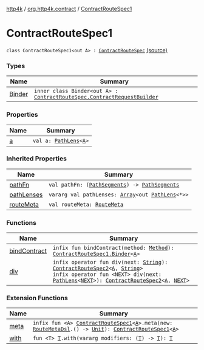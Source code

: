 [http4k](../../index.md) / [org.http4k.contract](../index.md) / [ContractRouteSpec1](./index.md)

# ContractRouteSpec1

`class ContractRouteSpec1<out A> : `[`ContractRouteSpec`](../-contract-route-spec/index.md) [(source)](https://github.com/http4k/http4k/blob/master/http4k-contract/src/main/kotlin/org/http4k/contract/routeSpec.kt#L38)

### Types

| Name | Summary |
|---|---|
| [Binder](-binder/index.md) | `inner class Binder<out A> : `[`ContractRouteSpec.ContractRequestBuilder`](../-contract-route-spec/-contract-request-builder/index.md) |

### Properties

| Name | Summary |
|---|---|
| [a](a.md) | `val a: `[`PathLens`](../../org.http4k.lens/-path-lens/index.md)`<`[`A`](-binder/index.md#A)`>` |

### Inherited Properties

| Name | Summary |
|---|---|
| [pathFn](../-contract-route-spec/path-fn.md) | `val pathFn: (`[`PathSegments`](../-path-segments/index.md)`) -> `[`PathSegments`](../-path-segments/index.md) |
| [pathLenses](../-contract-route-spec/path-lenses.md) | `vararg val pathLenses: `[`Array`](https://kotlinlang.org/api/latest/jvm/stdlib/kotlin/-array/index.html)`<out `[`PathLens`](../../org.http4k.lens/-path-lens/index.md)`<*>>` |
| [routeMeta](../-contract-route-spec/route-meta.md) | `val routeMeta: `[`RouteMeta`](../-route-meta/index.md) |

### Functions

| Name | Summary |
|---|---|
| [bindContract](bind-contract.md) | `infix fun bindContract(method: `[`Method`](../../org.http4k.core/-method/index.md)`): `[`ContractRouteSpec1.Binder`](-binder/index.md)`<`[`A`](-binder/index.md#A)`>` |
| [div](div.md) | `infix operator fun div(next: `[`String`](https://kotlinlang.org/api/latest/jvm/stdlib/kotlin/-string/index.html)`): `[`ContractRouteSpec2`](../-contract-route-spec2/index.md)`<`[`A`](-binder/index.md#A)`, `[`String`](https://kotlinlang.org/api/latest/jvm/stdlib/kotlin/-string/index.html)`>`<br>`infix operator fun <NEXT> div(next: `[`PathLens`](../../org.http4k.lens/-path-lens/index.md)`<`[`NEXT`](div.md#NEXT)`>): `[`ContractRouteSpec2`](../-contract-route-spec2/index.md)`<`[`A`](-binder/index.md#A)`, `[`NEXT`](div.md#NEXT)`>` |

### Extension Functions

| Name | Summary |
|---|---|
| [meta](../meta.md) | `infix fun <A> `[`ContractRouteSpec1`](./index.md)`<`[`A`](../meta.md#A)`>.meta(new: `[`RouteMetaDsl`](../-route-meta-dsl/index.md)`.() -> `[`Unit`](https://kotlinlang.org/api/latest/jvm/stdlib/kotlin/-unit/index.html)`): `[`ContractRouteSpec1`](./index.md)`<`[`A`](../meta.md#A)`>` |
| [with](../../org.http4k.core/with.md) | `fun <T> `[`T`](../../org.http4k.core/with.md#T)`.with(vararg modifiers: (`[`T`](../../org.http4k.core/with.md#T)`) -> `[`T`](../../org.http4k.core/with.md#T)`): `[`T`](../../org.http4k.core/with.md#T) |
